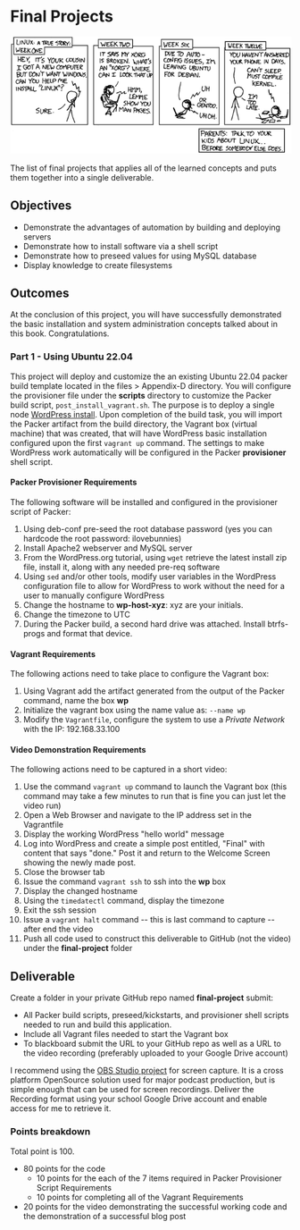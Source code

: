 # Final Projects

![*Projects sometimes get out of hand...*](images/Chapter-Header/Appendix-D/cautionary.png "Project gets out of hand")

The list of final projects that applies all of the learned concepts and puts them together into a single deliverable.

## Objectives

* Demonstrate the advantages of automation by building and deploying servers
* Demonstrate how to install software via a shell script
* Demonstrate how to preseed values for using MySQL database
* Display knowledge to create filesystems

## Outcomes

At the conclusion of this project, you will have successfully demonstrated the basic installation and system administration concepts talked about in this book. Congratulations.

### Part 1 - Using Ubuntu 22.04

This project will deploy and customize the an existing Ubuntu 22.04 packer build template located in the files > Appendix-D directory. You will configure the provisioner file under the **scripts** directory to customize the Packer build script, `post_install_vagrant.sh`. The purpose is to deploy a single node [WordPress install](https://wordpress.org/download/ "Added WordPress installation link").  Upon completion of the build task, you will import the Packer artifact from the build directory, the Vagrant box (virtual machine) that was created, that will have WordPress basic installation configured upon the first `vagrant up` command.  The settings to make WordPress work automatically will be configured in the Packer **provisioner** shell script.

#### Packer Provisioner Requirements

The following software will be installed and configured in the provisioner script of Packer:

1) Using deb-conf pre-seed the root database password (yes you can hardcode the root password: ilovebunnies)
1) Install Apache2 webserver and MySQL server
1) From the WordPress.org tutorial, using `wget` retrieve the latest install zip file, install it, along with any needed pre-req software
1) Using `sed` and/or other tools, modify user variables in the WordPress configuration file to allow for WordPress to work without the need for a user to manually configure WordPress
1) Change the hostname to **wp-host-xyz**: xyz are your initials.
1) Change the timezone to UTC
1) During the Packer build, a second hard drive was attached. Install btrfs-progs and format that device.

#### Vagrant Requirements

The following actions need to take place to configure the Vagrant box:

1) Using Vagrant add the artifact generated from the output of the Packer command, name the box **wp**
1) Initialize the vagrant box using the name value as: `--name wp`
1) Modify the `Vagrantfile`, configure the system to use a *Private Network* with the IP: 192.168.33.100

#### Video Demonstration Requirements

The following actions need to be captured in a short video:

1) Use the command `vagrant up` command to launch the Vagrant box (this command may take a few minutes to run that is fine you can just let the video run)
1) Open a Web Browser and navigate to the IP address set in the Vagrantfile
1) Display the working WordPress "hello world" message
1) Log into WordPress and create a simple post entitled, "Final" with content that says "done." Post it and return to the Welcome Screen showing the newly made post.
1) Close the browser tab
1) Issue the command `vagrant ssh` to ssh into the **wp** box
1) Display the changed hostname
1) Using the `timedatectl` command, display the timezone
1) Exit the ssh session
1) Issue a `vagrant halt` command -- this is last command to capture -- after end the video
1) Push all code used to construct this deliverable to GitHub (not the video) under the **final-project** folder

## Deliverable

Create a folder in your private GitHub repo named **final-project** submit:

* All Packer build scripts, preseed/kickstarts, and provisioner shell scripts needed to run and build this application.  
* Include all Vagrant files needed to start the Vagrant box
* To blackboard submit the URL to your GitHub repo as well as a URL to the video recording (preferably uploaded to your Google Drive account)

I recommend using the [OBS Studio project](https://obsproject.com/ "OBS Studio Project") for screen capture.  It is a cross platform OpenSource solution used for major podcast production, but is simple enough that can be used for screen recordings.  Deliver the Recording format using your school Google Drive account and enable access for me to retrieve it.

### Points breakdown

Total point is 100.

* 80 points for the code
  * 10 points for the each of the 7 items required in Packer Provisioner Script Requirements
  * 10 points for completing all of the Vagrant Requirements
* 20 points for the video demonstrating the successful working code and the demonstration of a successful blog post
